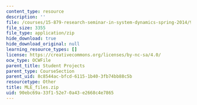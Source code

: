 ```yaml
---
content_type: resource
description: ''
file: /courses/15-879-research-seminar-in-system-dynamics-spring-2014/90ebc69a33f152e70a43e2668c4e7865_MLE_files.zip
file_size: 3355
file_type: application/zip
hide_download: true
hide_download_original: null
learning_resource_types: []
license: https://creativecommons.org/licenses/by-nc-sa/4.0/
ocw_type: OCWFile
parent_title: Student Projects
parent_type: CourseSection
parent_uid: 8c8544ac-bfcd-6115-1b40-3fb74bb88c5b
resourcetype: Other
title: MLE_files.zip
uid: 90ebc69a-33f1-52e7-0a43-e2668c4e7865
---
```

